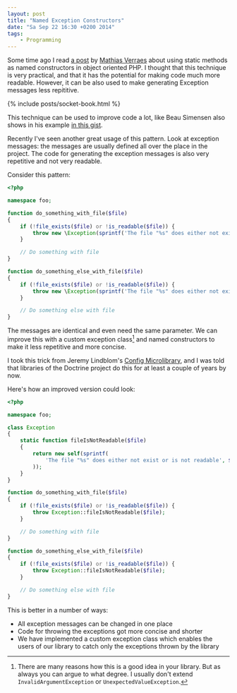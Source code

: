 ```yaml
---
layout: post
title: "Named Exception Constructors"
date: "Sa Sep 22 16:30 +0200 2014"
tags:
    - Programming
---
```

Some time ago I read [a post][named constructors] by [Mathias Verraes](http://verraes.net) about using
static methods as named constructors in object oriented PHP. I thought that this technique is very
practical, and that it has the potential for making code much more readable.
However, it can be also used to make generating Exception messages less
repititive.

{% include posts/socket-book.html %}

[named constructors]: http://verraes.net/2014/06/named-constructors-in-php/

This technique can be used to improve code a lot, like Beau Simensen
also shows in his example [in this gist](https://gist.github.com/simensen/67139c0521c5495a799c).

Recently I've seen another great usage of this pattern. Look at exception
messages: the messages are usually defined all over the place in the project. The code
for generating the exception messages is also very repetitive and not very
readable.

Consider this pattern:

```php
<?php

namespace foo;

function do_something_with_file($file)
{
    if (!file_exists($file) or !is_readable($file)) {
        throw new \Exception(sprintf('The file "%s" does either not exist or is not readable', $file));
    }

    // Do something with file
}

function do_something_else_with_file($file)
{
    if (!file_exists($file) or !is_readable($file)) {
        throw new \Exception(sprintf('The file "%s" does either not exist or is not readable', $file));
    }

    // Do something else with file
}
```

The messages are identical and even need the same parameter. We can improve this
with a custom exception class[^customexceptionclass] and named constructors to
make it less repetitive and more concise.

I took this trick from Jeremy Lindblom's [Config Microlibrary][config], and I was told
that libraries of the Doctrine project do this for at least a couple of years by now.

Here's how an improved version could look:

```php
<?php

namespace foo;

class Exception
{
    static function fileIsNotReadable($file)
    {
        return new self(sprintf(
            'The file "%s" does either not exist or is not readable', $file
        ));
    }
}

function do_something_with_file($file)
{
    if (!file_exists($file) or !is_readable($file)) {
        throw Exception::fileIsNotReadable($file);
    }

    // Do something with file
}

function do_something_else_with_file($file)
{
    if (!file_exists($file) or !is_readable($file)) {
        throw Exception::fileIsNotReadable($file);
    }

    // Do something else with file
}
```

This is better in a number of ways:

* All exception messages can be changed in one place
* Code for throwing the exceptions got more concise and shorter
* We have implemented a custom exception class which enables the users of our library to catch
  only the exceptions thrown by the library

[config]: https://github.com/jeremeamia/microlib-config/blob/master/config.php#L238
[^customexceptionclass]: There are many reasons how this is a good idea in your
    library. But
    as always you can argue to what degree. I usually don't extend
    `InvalidArgumentException` or `UnexpectedValueException`.
[^assertions]: To make it even more concise for our simple use case, check out
    Benjamin Eberlei's [assert library](https://github.com/beberlei/assert).
